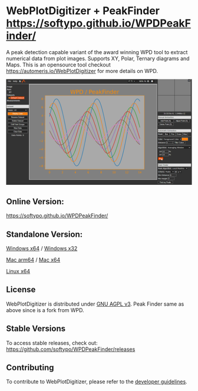 WebPlotDigitizer + PeakFinder
https://softypo.github.io/WPDPeakFinder/
================

A peak detection capable variant of the award winning WPD tool to extract numerical data from plot images. Supports XY, Polar, Ternary diagrams and Maps. This is an opensource tool checkout https://automeris.io/WebPlotDigitizer for more details on WPD.

![WPDPeakFinder Screenshot](sample.gif?raw=true "WPDPeakFinder")

Online Version:
-------
https://softypo.github.io/WPDPeakFinder/

Standalone Version:
-------
[Windows x64](https://github.com/Softypo/WPDPeakFinder/releases/download/v1.1/WPDPeakFinder-4.7-1.1-win32-x64.zip.Windows.x64.zip) / 
[Windows x32](https://github.com/Softypo/WPDPeakFinder/releases/download/v1.1/WPDPeakFinder-4.7-1.1-win32-ia32.zip.Windows.x32.zip)

[Mac arm64](https://github.com/Softypo/WPDPeakFinder/releases/download/v1.1/WPDPeakFinder-4.7-1.1-darwin-arm64.zip.Mac.arm64.zip) / 
[Mac x64](https://github.com/Softypo/WPDPeakFinder/releases/download/v1.1/WPDPeakFinder-4.7-1.1-darwin-x64.zip.Mac.x64.zip)

[Linux x64](https://github.com/Softypo/WPDPeakFinder/releases/download/v1.1/WPDPeakFinder-4.7-1.1-linux-x64.zip.Linux.x64.zip)

License
-------
WebPlotDigitizer is distributed under [GNU AGPL v3](https://www.gnu.org/licenses/agpl-3.0.en.html).
Peak Finder same as above since is a fork from WPD.

Stable Versions
---------------

To access stable releases, check out: https://github.com/softypo/WPDPeakFinder/releases

Contributing
------------

To contribute to WebPlotDigitizer, please refer to the [developer guidelines](DEVELOPER_GUIDELINES.md).
